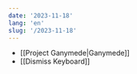 ```yaml
---
date: '2023-11-18'
lang: 'en'
slug: '/2023-11-18'
---
```


- [[Project Ganymede|Ganymede]]
- [[Dismiss Keyboard]]
